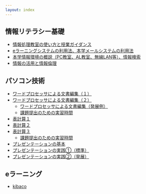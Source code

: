 ```yaml
---
layout: index
---
```


情報リテラシー基礎
------------------

-   [情報処理教室の使い方と授業ガイダンス](contents/infolit/01/index.html)
-   [eラーニングシステムの利用法、本学メールシステムの利用法](contents/infolit/02/index.html)
-   [本学情報環境の概説（PC教室、AL教室、無線LAN等）、情報検索](contents/infolit/03/index.html)
-   [情報の活用と情報倫理](contents/infolit/04/index.html)

パソコン技術
------------

-   [ワードプロセッサによる文書編集（１）](contents/office2016/word/01/index.html)
-   [ワードプロセッサによる文書編集（２）](contents/office2016/word/02/index.html)
    -   [ワードプロセッサによる文書編集（発展例）](contents/office2016/word/03/index.html)
    -   [課題提出のための実習時間](contents/office2016/word/04/index.html)
-   [表計算１](contents/office2016/excel/01/index.html)
-   [表計算２](contents/office2016/excel/02/index.html)
-   [表計算３](contents/office2016/excel/03/index.html)
    -   [課題提出のための実習時間](contents/office2016/excel/04/index.html)
-   [プレゼンテーションの基本](contents/office2016/powerpoint/01/index.html)
-   [プレゼンテーションの実践①（標準）](contents/office2016/powerpoint/02/index.html)
-   [プレゼンテーションの実践②（発展）](contents/office2016/powerpoint/03/index.html)


eラーニング
-----------

* [kibaco](https://kibaco.tmu.ac.jp/portal?f=infolit)

